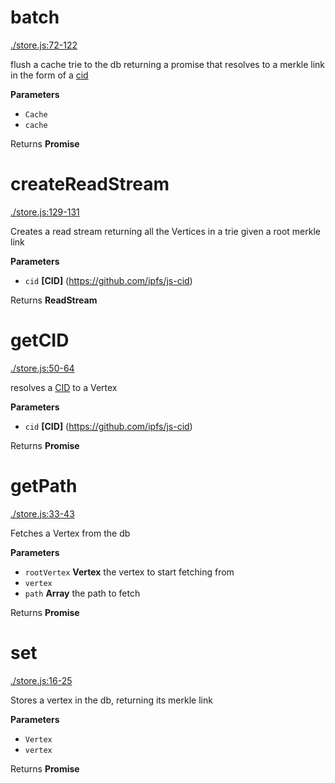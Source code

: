 # batch

[./store.js:72-122](https://github.com/wanderer/merkle-trie/blob/cc127b874bde36d6b5d7edb12f412d58869e685a/./store.js#L72-L122 "Source code on GitHub")

flush a cache trie to the db returning a promise that resolves to a merkle
link in the form of a [cid](https://github.com/ipfs/js-cid)

**Parameters**

-   `Cache`  
-   `cache`  

Returns **Promise** 

# createReadStream

[./store.js:129-131](https://github.com/wanderer/merkle-trie/blob/cc127b874bde36d6b5d7edb12f412d58869e685a/./store.js#L129-L131 "Source code on GitHub")

Creates a read stream returning all the Vertices in a trie given a root merkle link

**Parameters**

-   `cid` **[CID]** (<https://github.com/ipfs/js-cid>)

Returns **ReadStream** 

# getCID

[./store.js:50-64](https://github.com/wanderer/merkle-trie/blob/cc127b874bde36d6b5d7edb12f412d58869e685a/./store.js#L50-L64 "Source code on GitHub")

resolves a [CID](https://github.com/ipfs/js-cid) to a Vertex

**Parameters**

-   `cid` **[CID]** (<https://github.com/ipfs/js-cid>)

Returns **Promise** 

# getPath

[./store.js:33-43](https://github.com/wanderer/merkle-trie/blob/cc127b874bde36d6b5d7edb12f412d58869e685a/./store.js#L33-L43 "Source code on GitHub")

Fetches a Vertex from the db

**Parameters**

-   `rootVertex` **Vertex** the vertex to start fetching from
-   `vertex`  
-   `path` **Array** the path to fetch

Returns **Promise** 

# set

[./store.js:16-25](https://github.com/wanderer/merkle-trie/blob/cc127b874bde36d6b5d7edb12f412d58869e685a/./store.js#L16-L25 "Source code on GitHub")

Stores a vertex in the db, returning its merkle link

**Parameters**

-   `Vertex`  
-   `vertex`  

Returns **Promise** 
